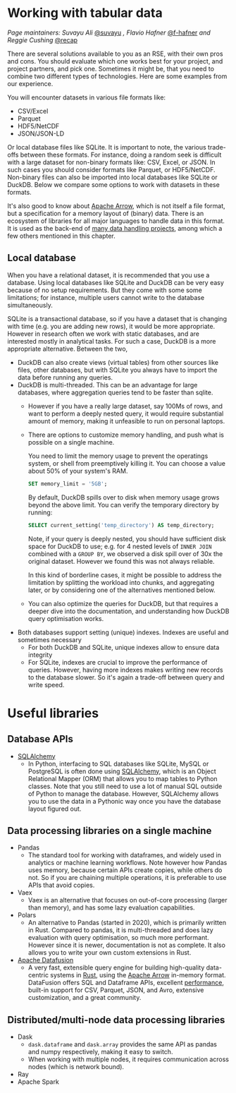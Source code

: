 # Working with tabular data

*Page maintainers: Suvayu Ali* [@suvayu](https://github.com/suvayu) *, Flavio
Hafner* [@f-hafner](https://github.com/f-hafner) *and Reggie Cushing*
[@recap](https://github.com/recap)

There are several solutions available to you as an RSE, with their own pros and
cons. You should evaluate which one works best for your project, and project
partners, and pick one. Sometimes it might be, that you need to combine two
different types of technologies. Here are some examples from our experience.

You will encounter datasets in various file formats like:

- CSV/Excel
- Parquet
- HDF5/NetCDF
- JSON/JSON-LD

Or local database files like SQLite. It is important to note, the various
trade-offs between these formats. For instance, doing a random seek is
difficult with a large dataset for non-binary formats like: CSV, Excel, or
JSON. In such cases you should consider formats like Parquet, or HDF5/NetCDF.
Non-binary files can also be imported into local databases like SQLite or
DuckDB. Below we compare some options to work with datasets in these formats.

It's also good to know about [Apache Arrow](https://arrow.apache.org), which is
not itself a file format, but a specification for a memory layout of (binary)
data. There is an ecosystem of libraries for all major languages to handle data
in this format. It is used as the back-end of
[many data handling projects](https://arrow.apache.org/powered_by/), among
which a few others mentioned in this chapter.

## Local database

When you have a relational dataset, it is recommended that you use a database.
Using local databases like SQLite and DuckDB can be very easy because of no
setup requirements. But they come with some some limitations; for instance,
multiple users cannot write to the database simultaneously.

SQLite is a transactional database, so if you have a dataset that is changing
with time (e.g. you are adding new rows), it would be more appropriate. However
in research often we work with static databases, and are interested mostly in
analytical tasks. For such a case, DuckDB is a more appropriate alternative.
Between the two,

- DuckDB can also create views (virtual tables) from other sources like files,
  other databases, but with SQLite you always have to import the data before
  running any queries.
- DuckDB is multi-threaded. This can be an advantage for large databases, where
  aggregation queries tend to be faster than sqlite.
  - However if you have a really large dataset, say 100Ms of rows, and want to
    perform a deeply nested query, it would require substantial amount of
    memory, making it unfeasible to run on personal laptops.

  - There are options to customize memory handling, and push what is possible
    on a single machine.

    You need to limit the memory usage to prevent the operatings system, or
    shell from preemptively killing it. You can choose a value about 50% of
    your system's RAM.

    ```sql
    SET memory_limit = '5GB';
    ```

    By default, DuckDB spills over to disk when memory usage grows beyond the
    above limit. You can verify the temporary directory by running:

    ```sql
    SELECT current_setting('temp_directory') AS temp_directory;
    ```

    Note, if your query is deeply nested, you should have sufficient disk space
    for DuckDB to use; e.g. for 4 nested levels of `INNER JOIN` combined with a
    `GROUP BY`, we observed a disk spill over of 30x the original dataset.
    However we found this was not always reliable.

    In this kind of borderline cases, it might be possible to address the
    limitation by splitting the workload into chunks, and aggregating later, or
    by considering one of the alternatives mentioned below.

  - You can also optimize the queries for DuckDB, but that requires a deeper
    dive into the documentation, and understanding how DuckDB query
    optimisation works.
- Both databases support setting (unique) indexes. Indexes are useful and
  sometimes necessary
  - For both DuckDB and SQLite, unique indexes allow to ensure data integrity
  - For SQLite, indexes are crucial to improve the performance of queries.
    However, having more indexes makes writing new records to the database
    slower. So it's again a trade-off between query and write speed.

# Useful libraries

## Database APIs

- [SQLAlchemy](https://www.sqlalchemy.org/)
  - In Python, interfacing to SQL databases like SQLite, MySQL or PostgreSQL is
    often done using [SQLAlchemy](https://www.sqlalchemy.org/), which is an
    Object Relational Mapper (ORM) that allows you to map tables to Python
    classes. Note that you still need to use a lot of manual SQL outside of
    Python to manage the database. However, SQLAlchemy allows you to use the
    data in a Pythonic way once you have the database layout figured out.

## Data processing libraries on a single machine

- Pandas
  - The standard tool for working with dataframes, and widely used in analytics
    or machine learning workflows. Note however how Pandas uses memory, because
    certain APIs create copies, while others do not. So if you are chaining
    multiple operations, it is preferable to use APIs that avoid copies.
- Vaex
  - Vaex is an alternative that focuses on out-of-core processing (larger than
    memory), and has some lazy evaluation capabilities.
- Polars
  - An alternative to Pandas (started in 2020), which is primarily written in
    Rust. Compared to pandas, it is multi-threaded and does lazy evaluation
    with query optimisation, so much more performant. However since it is
    newer, documentation is not as complete. It also allows you to write your
    own custom extensions in Rust.
- [Apache Datafusion](https://datafusion.apache.org/)
  - A very fast, extensible query engine for building high-quality data-centric
    systems in [Rust](http://rustlang.org/), using the
    [Apache Arrow](https://arrow.apache.org/) in-memory format. DataFusion
    offers SQL and Dataframe APIs, excellent
    [performance](https://benchmark.clickhouse.com/), built-in support for CSV,
    Parquet, JSON, and Avro, extensive customization, and a great community.

## Distributed/multi-node data processing libraries

- Dask
  - `dask.dataframe` and `dask.array` provides the same API as pandas and numpy
    respectively, making it easy to switch.
  - When working with multiple nodes, it requires communication across nodes
    (which is network bound).
- Ray
- Apache Spark
